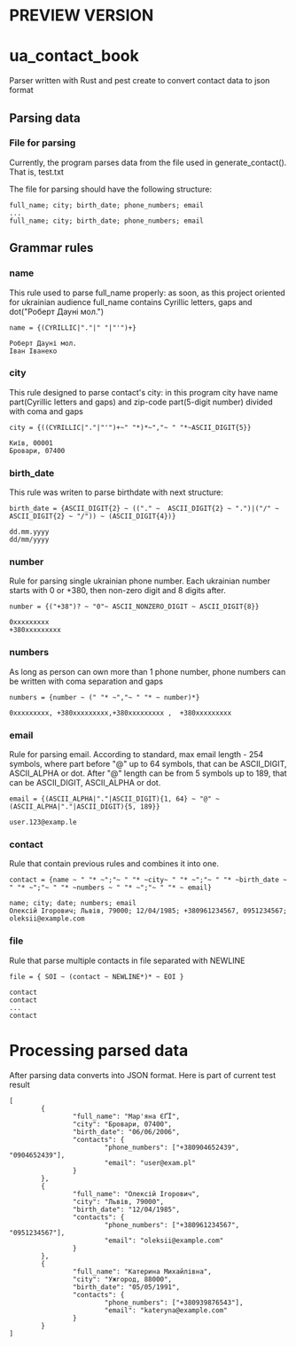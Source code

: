 # PREVIEW VERSION

# ua_contact_book

Parser written with Rust and pest create to convert contact data to json format

## Parsing data
### File for parsing
Currently, the program parses data from the file used in generate_contact(). That is, test.txt

The file for parsing should have the following structure:
```
full_name; city; birth_date; phone_numbers; email
...
full_name; city; birth_date; phone_numbers; email
```
## Grammar rules
### name

This rule used to parse full_name properly: as soon, as this project oriented for ukrainian audience full_name contains Cyrillic letters, gaps and dot("Роберт Дауні мол.")

```
name = {(CYRILLIC|"."|" "|"'")+}

Роберт Дауні мол.
Іван Іванеко
```
### city

This rule designed to parse contact's city: in this program city have name part(Cyrillic letters and gaps) and zip-code part(5-digit number) divided with coma and gaps
```
city = {((CYRILLIC|"."|"'")+~" "*)*~","~ " "*~ASCII_DIGIT{5}}

Київ, 00001
Бровари, 07400
```
### birth_date
This rule was writen to parse birthdate with next structure:
```
birth_date = {ASCII_DIGIT{2} ~ (("." ~  ASCII_DIGIT{2} ~ ".")|("/" ~  ASCII_DIGIT{2} ~ "/")) ~ (ASCII_DIGIT{4})}

dd.mm.yyyy
dd/mm/yyyy
```
### number
Rule for parsing single ukrainian phone number. Each ukrainian number starts with 0 or +380, then non-zero digit and 8 digits after. 
```
number = {("+38")? ~ "0"~ ASCII_NONZERO_DIGIT ~ ASCII_DIGIT{8}}

0xxxxxxxxx
+380xxxxxxxxx
```
### numbers
As long as person can own more than 1 phone number, phone numbers can be written with coma separation and gaps
```
numbers = {number ~ (" "* ~","~ " "* ~ number)*}

0xxxxxxxxx, +380xxxxxxxxx,+380xxxxxxxxx ,  +380xxxxxxxxx
```
### email
Rule for parsing email. According to standard, max email length - 254 symbols, where part before "@" up to 64 symbols, that can be ASCII_DIGIT, ASCII_ALPHA or dot.
After "@" length can be from 5 symbols up to 189, that can be ASCII_DIGIT, ASCII_ALPHA or dot.
```
email = {(ASCII_ALPHA|"."|ASCII_DIGIT){1, 64} ~ "@" ~ (ASCII_ALPHA|"."|ASCII_DIGIT){5, 189}}

user.123@examp.le
```
### contact
Rule that contain previous rules and combines it into one.
```
contact = {name ~ " "* ~";"~ " "* ~city~ " "* ~";"~ " "* ~birth_date ~ " "* ~";"~ " "* ~numbers ~ " "* ~";"~ " "* ~ email}

name; city; date; numbers; email
Олексій Ігорович; Львів, 79000; 12/04/1985; +380961234567, 0951234567; oleksii@example.com
```
### file
Rule that parse multiple contacts in file separated with NEWLINE
```
file = { SOI ~ (contact ~ NEWLINE*)* ~ EOI }

contact
contact
...
contact
```
# Processing parsed data
After parsing data converts into JSON format. Here is part of current test result
```
[
        {
                "full_name": "Мар'яна ЄҐЇ",
                "city": "Бровари, 07400",
                "birth_date": "06/06/2006",
                "contacts": {
                        "phone_numbers": ["+380904652439", "0904652439"],
                        "email": "user@exam.pl"
                }
        },
        {
                "full_name": "Олексій Ігорович",
                "city": "Львів, 79000",
                "birth_date": "12/04/1985",
                "contacts": {
                        "phone_numbers": ["+380961234567", "0951234567"],
                        "email": "oleksii@example.com"
                }
        },
        {
                "full_name": "Катерина Михайлівна",
                "city": "Ужгород, 88000",
                "birth_date": "05/05/1991",
                "contacts": {
                        "phone_numbers": ["+380939876543"],
                        "email": "kateryna@example.com"
                }
        }
]
```
